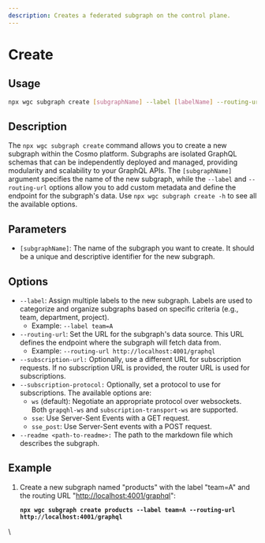 ```yaml
---
description: Creates a federated subgraph on the control plane.
---
```


# Create

## Usage

```bash
npx wgc subgraph create [subgraphName] --label [labelName] --routing-url [url]
```

## Description

The `npx wgc subgraph create` command allows you to create a new subgraph within the Cosmo platform. Subgraphs are isolated GraphQL schemas that can be independently deployed and managed, providing modularity and scalability to your GraphQL APIs. The `[subgraphName]` argument specifies the name of the new subgraph, while the `--label` and `--routing-url` options allow you to add custom metadata and define the endpoint for the subgraph's data. Use `npx wgc subgraph create -h` to see all the available options.

## **Parameters**

* `[subgraphName]`: The name of the subgraph you want to create. It should be a unique and descriptive identifier for the new subgraph.

## **Options**

* `--label`: Assign multiple labels to the new subgraph. Labels are used to categorize and organize subgraphs based on specific criteria (e.g., team, department, project).
  * Example: `--label team=A`
* `--routing-url`: Set the URL for the subgraph's data source. This URL defines the endpoint where the subgraph will fetch data from.
  * Example: `--routing-url http://localhost:4001/graphql`
* `--subscription-url:` Optionally, use a different URL for subscription requests. If no subscription URL is provided, the router URL is used for subscriptions.
* `--subscription-protocol:` Optionally, set a protocol to use for subscriptions. The available options are:
  * `ws` (default): Negotiate an appropriate protocol over websockets. Both `grapqhl-ws` and `subscription-transport-ws` are supported.
  * `sse`: Use Server-Sent Events with a GET request.
  * `sse_post`: Use Server-Sent events with a POST request.
* `--readme <path-to-readme>:` The path to the markdown file which describes the subgraph.



## **Example**

1.  Create a new subgraph named "products" with the label "team=A" and the routing URL "[http://localhost:4001/graphql](http://localhost:4001/graphql)":

    <pre class="language-bash"><code class="lang-bash"><strong>npx wgc subgraph create products --label team=A --routing-url http://localhost:4001/graphql
    </strong></code></pre>

\
